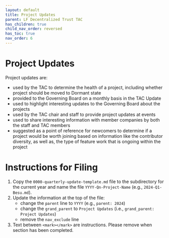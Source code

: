 ```yaml
---
layout: default
title: Project Updates
parent: LF Decentralized Trust TAC
has_children: true
child_nav_order: reversed
has_toc: true
nav_order: 6
---
```

[//]: # (SPDX-License-Identifier: CC-BY-4.0)

# Project Updates
Project updates are:
- used by the TAC to determine the health of a project, including whether project should be moved to Dormant state
- provided to the Governing Board on a monthly basis in the TAC Update
- used to highlight interesting updates to the Governing Board about the projects
- used by the TAC chair and staff to provide project updates at events
- used to share interesting information with member companies by both the staff and TAC members
- suggested as a point of reference for newcomers to determine if a project would be worth joining based on information like the contributor diversity, as well as, the type of feature work that is ongoing within the project

# Instructions for Filing
1. Copy the `0000-quarterly-update-template.md` file to the subdirectory for the current year and name the file `YYYY-Qn-Project-Name` (e.g., `2024-Q1-Besu.md`).
1. Update the information at the top of the file:
    - change the `parent` line to `YYYY` (e.g., `parent: 2024`)
    - change the `grand_parent` to `Project Updates` (i.e., `grand_parent: Project Updates`)
    - remove the `nav_exclude` line
1. Text between `<mark></mark>` are instructions. Please remove when section has been completed.